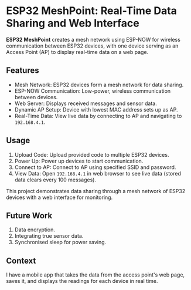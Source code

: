 # ESP32 MeshPoint: Real-Time Data Sharing and Web Interface

**ESP32 MeshPoint** creates a mesh network using ESP-NOW for wireless communication between ESP32 devices, with one device serving as an Access Point (AP) to display real-time data on a web page.

## Features
- Mesh Network: ESP32 devices form a mesh network for data sharing.
- ESP-NOW Communication: Low-power, wireless communication between devices.
- Web Server: Displays received messages and sensor data.
- Dynamic AP Setup: Device with lowest MAC address sets up as AP.
- Real-Time Data: View live data by connecting to AP and navigating to `192.168.4.1`.

## Usage
1. Upload Code: Upload provided code to multiple ESP32 devices.
2. Power Up: Power up devices to start communication.
3. Connect to AP: Connect to AP using specified SSID and password.
4. View Data: Open `192.168.4.1` in web browser to see live data (stored data clears every 100 messages).

This project demonstrates data sharing through a mesh network of ESP32 devices with a web interface for monitoring.

## Future Work

1. Data encryption.
2. Integrating true sensor data.
3. Synchronised sleep for power saving.

## Context

I have a mobile app that takes the data from the access point's web page, saves it, and displays the readings for each device in real time.
